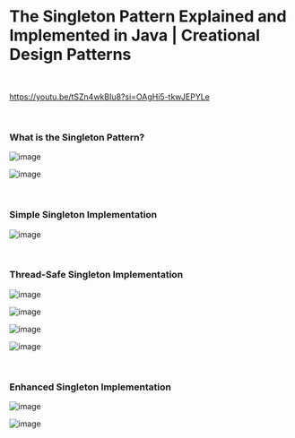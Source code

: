 # The Singleton Pattern Explained and Implemented in Java | Creational Design Patterns

<br>

https://youtu.be/tSZn4wkBIu8?si=OAgHi5-tkwJEPYLe

<br>

### What is the Singleton Pattern?

![image](https://github.com/user-attachments/assets/1cbefc1c-d1fa-4bc0-9604-e98d8fdeff00)

![image](https://github.com/user-attachments/assets/7cd90338-c761-410d-b9ef-796222f2017a)

<br>

### Simple Singleton Implementation

![image](https://github.com/user-attachments/assets/99d3302c-9c09-4e2d-9bc2-9ae6e701241c)


<br>

### Thread-Safe Singleton Implementation

![image](https://github.com/user-attachments/assets/9acc1e08-36ba-473c-88c1-7d261b41a055)

![image](https://github.com/user-attachments/assets/6694cb9f-d52e-490f-ba5c-1e2d1fc40094)

![image](https://github.com/user-attachments/assets/bd8d27c1-744f-4c74-bd1e-569009c8ba62)

![image](https://github.com/user-attachments/assets/0d0e2395-cc57-4a6a-b8ec-606f5aef906b)


<br>

### Enhanced Singleton Implementation

![image](https://github.com/user-attachments/assets/a81149ee-12b1-4443-8f0a-60e413f14e5d)

![image](https://github.com/user-attachments/assets/407abf24-cb03-4487-b950-c5aa4ecf7e5b)
